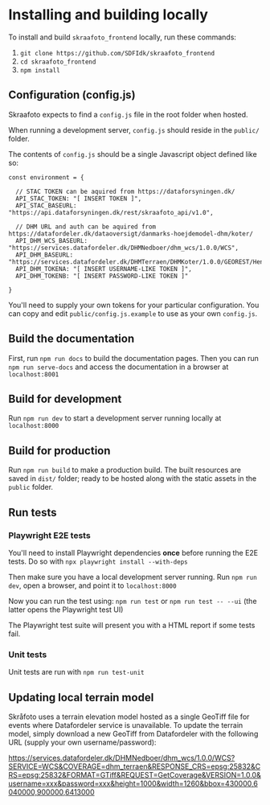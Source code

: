 # Installing and building locally

To install and build `skraafoto_frontend` locally, run these commands:

1. `git clone https://github.com/SDFIdk/skraafoto_frontend`
2. `cd skraafoto_frontend`
3. `npm install`

## Configuration (config.js)
Skraafoto expects to find a `config.js` file in the root folder when hosted.

When running a development server, `config.js` should reside in the `public/` folder.

The contents of `config.js` should be a single Javascript object defined like so:
```
const environment = {
  
  // STAC TOKEN can be aquired from https://dataforsyningen.dk/
  API_STAC_TOKEN: "[ INSERT TOKEN ]",
  API_STAC_BASEURL: "https://api.dataforsyningen.dk/rest/skraafoto_api/v1.0",

  // DHM URL and auth can be aquired from https://datafordeler.dk/dataoversigt/danmarks-hoejdemodel-dhm/koter/
  API_DHM_WCS_BASEURL: "https://services.datafordeler.dk/DHMNedboer/dhm_wcs/1.0.0/WCS",
  API_DHM_BASEURL: "https://services.datafordeler.dk/DHMTerraen/DHMKoter/1.0.0/GEOREST/HentKoter",
  API_DHM_TOKENA: "[ INSERT USERNAME-LIKE TOKEN ]",
  API_DHM_TOKENB: "[ INSERT PASSWORD-LIKE TOKEN ]"

}
```
You'll need to supply your own tokens for your particular configuration.
You can copy and edit `public/config.js.example` to use as your own `config.js`.

## Build the documentation
First, run `npm run docs` to build the documentation pages.
Then you can run `npm run serve-docs` and access the documentation in a browser at `localhost:8001`

## Build for development
Run `npm run dev` to start a development server running locally at `localhost:8000`

## Build for production
Run `npm run build` to make a production build. The built resources are saved in `dist/` folder; ready to be hosted along with the static assets in the `public` folder.

## Run tests 

### Playwright E2E tests
You'll need to install Playwright dependencies **once** before running the E2E tests. 
Do so with `npx playwright install --with-deps`

Then make sure you have a local development server running. 
Run `npm run dev`, open a browser, and point it to `localhost:8000`

Now you can run the test using:
`npm run test` or `npm run test -- --ui` (the latter opens the Playwright test UI)

The Playwright test suite will present you with a HTML report if some tests fail.

### Unit tests
Unit tests are run with `npm run test-unit`

## Updating local terrain model

Skråfoto uses a terrain elevation model hosted as a single GeoTiff file for events where Datafordeler service is unavailable. To update the terrain model, simply download a new GeoTiff from Datafordeler with the following URL (supply your own username/password):

https://services.datafordeler.dk/DHMNedboer/dhm_wcs/1.0.0/WCS?SERVICE=WCS&COVERAGE=dhm_terraen&RESPONSE_CRS=epsg:25832&CRS=epsg:25832&FORMAT=GTiff&REQUEST=GetCoverage&VERSION=1.0.0&username=xxx&password=xxx&height=1000&width=1260&bbox=430000,6040000,900000,6413000
